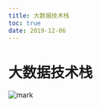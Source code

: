 ```yaml
---
title: 大数据技术栈
toc: true
date: 2019-12-06
---
```

# 大数据技术栈


![mark](http://images.iterate.site/blog/image/20191203/kCgaiHaRpDVP.png?imageslim)
